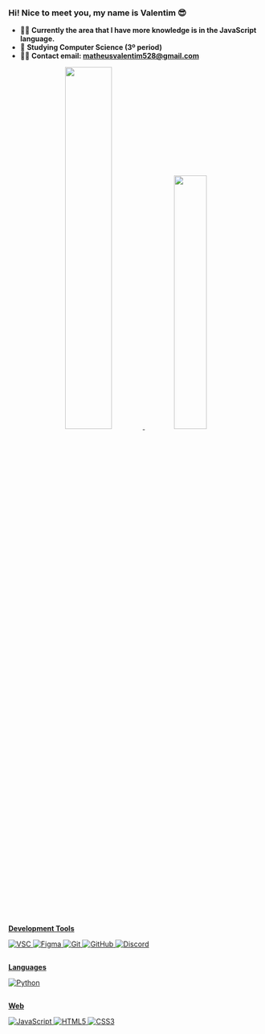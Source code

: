### Hi! Nice to meet you, my name is Valentim 😎

- 🐱‍👤 **Currently the area that I have more knowledge is in the JavaScript language.**
- 🌱 **Studying Computer Science (3º period)**
- 🐱‍🏍 **Contact email: matheusvalentim528@gmail.com**

<div align="center">
  <a href="https://github.com/vallentiim">
  <img width="43%" src="https://github-readme-stats.vercel.app/api?username=vallentiim&show_icons=false&theme=bearinclude_all_commits=true&count_private=true"/>
  <img width="36%" src="https://github-readme-stats.vercel.app/api/top-langs/?username=vallentiim&layout=compact&langs_count=7&theme=dark"/>
</div>

##

**Development Tools**

  ![VSC](https://img.shields.io/badge/-VS%20Code-%23323330?logo=Visual%20Studio%20Code&logoColor=blue&style=for-the-badge)
  ![Figma](https://img.shields.io/badge/-Figma-%23323330?logo=Figma&logoColor=red&style=for-the-badge)
  ![Git](https://img.shields.io/badge/-Git-%23323330?logo=Git&logoColor=orange&style=for-the-badge)
  ![GitHub](https://img.shields.io/static/v1?style=for-the-badge&message=GitHub&color=%23323330&logo=GitHub&logoColor=FFFFFF&label=)
  ![Discord](https://img.shields.io/badge/-Discord-%23323330?logo=Discord&logoColor=4169e1&style=for-the-badge)
    
</div>
    
##

**Languages**

  ![Python](https://img.shields.io/badge/-Python-%23323330?logo=Python&logoColor=blue&style=for-the-badge)
  
##

**Web**

  ![JavaScript](https://img.shields.io/badge/javascript-%23323330.svg?style=for-the-badge&logo=javascript&logoColor=%23F7DF1E)
  ![HTML5](https://img.shields.io/badge/-HTML5-%23323330?logo=HTML5&logoColor=orange&style=for-the-badge)
  ![CSS3](https://img.shields.io/badge/-CSS3-%23323330?logo=CSS3&logoColor=blue&style=for-the-badge)

